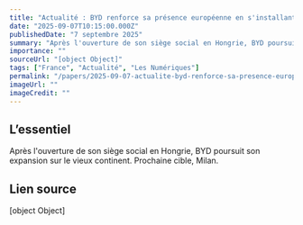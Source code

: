 ```yaml
---
title: "Actualité : BYD renforce sa présence européenne en s'installant dans ce pays voisin"
date: "2025-09-07T10:15:00.000Z"
publishedDate: "7 septembre 2025"
summary: "Après l'ouverture de son siège social en Hongrie, BYD poursuit son expansion sur le vieux continent. Prochaine cible, Milan."
importance: ""
sourceUrl: "[object Object]"
tags: ["France", "Actualité", "Les Numériques"]
permalink: "/papers/2025-09-07-actualite-byd-renforce-sa-presence-europeenne-en-sinstallant-dans-ce-pays-voisin"
imageUrl: ""
imageCredit: ""
---
```


## L’essentiel

Après l'ouverture de son siège social en Hongrie, BYD poursuit son expansion sur le vieux continent. Prochaine cible, Milan.

## Lien source

[object Object]
